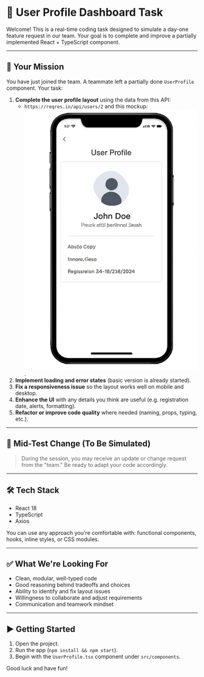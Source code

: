 # 🧪 User Profile Dashboard Task

Welcome! This is a real-time coding task designed to simulate a day-one feature request in our team. Your goal is to complete and improve a partially implemented React + TypeScript component.

---

## 🎯 Your Mission

You have just joined the team. A teammate left a partially done `UserProfile` component. Your task:

1. **Complete the user profile layout** using the data from this API:
   - `https://reqres.in/api/users/2`
   and this mockup: ![User Profile Mockup](./mockup/profile_mockup_mobile.png).
2. **Implement loading and error states** (basic version is already started).
3. **Fix a responsiveness issue** so the layout works well on mobile and desktop.
4. **Enhance the UI** with any details you think are useful (e.g. registration date, alerts, formatting).
5. **Refactor or improve code quality** where needed (naming, props, typing, etc.).

---

## 🔁 Mid-Test Change (To Be Simulated)

> During the session, you may receive an update or change request from the "team." Be ready to adapt your code accordingly.

---

## 🛠 Tech Stack

- React 18
- TypeScript
- Axios

You can use any approach you're comfortable with: functional components, hooks, inline styles, or CSS modules.

---

## ✅ What We're Looking For

- Clean, modular, well-typed code
- Good reasoning behind tradeoffs and choices
- Ability to identify and fix layout issues
- Willingness to collaborate and adjust requirements
- Communication and teamwork mindset

---

## ▶️ Getting Started

1. Open the project.
2. Run the app (`npm install && npm start`).
3. Begin with the `UserProfile.tsx` component under `src/components`.

Good luck and have fun!
